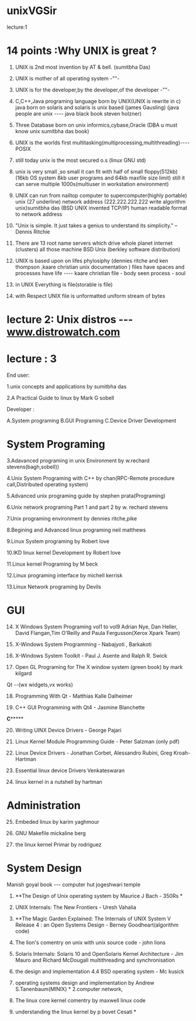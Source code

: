 # unixVGSir



lecture:1

# 14 points :Why UNIX is great ?

1. UNIX is 2nd most invention by AT & bell.  (sumitbha Das)


2. UNIX is mother of all operating system   -""-


3. UNIX is for the developer,by the developer,of the developer -""-


4. C,C++,Java programing language born by UNIX(UNIX is rewrite in c)
        java born on solaris and solaris is unix based (james Gausling)
        (java people are unix ---- java black book steven holzner)


5. Three Database born on unix informics,cybase,Oracle   (DBA u must know unix sumitbha das book)

6. UNIX is the worlds first multitasking(multiprocessing,multithreading)---- POSIX

7. still today unix is the most secured o.s (linux GNU std)

8. unix is very small ,so small it can fit with half of small floppy(512kb) (16kb OS system 8kb user programs and 64kb maxfile size limit) still it can serve multiple 1000s(multiuser in workstation environment)

9. UNIX can run from nailtop computer to supercomputer(highly portable)
unix (27 underline) network address (222.222.222.222 write algorithm unix)sumitbha das (BSD UNIX invented  TCP/IP) human readable format to network address

10. "Unix is simple. It just takes a genius to understand its simplicity." – Dennis Ritchie




11. There are 13 root name servers which drive whole planet internet (clusters) all those machine BSD Unix (berkley software distribution)

12. UNIX is based upon on lifes phylosiphy (dennies ritche and ken thompson ,kaare christian unix documentation ) files have spaces and processes have life ---- kaare christian  file - body seen process - soul

13. in UNIX Everything is file(storable is file)

14. with Respect UNIX file is unformatted uniform stream of bytes


# lecture 2: Unix distros --- www.distrowatch.com


# lecture : 3

End user:

1.unix concepts and applications by sumitbha das

2.A Practical Guide to linux by Mark G sobell

Developer :

A.System programing
B.GUI Programing
C.Device Driver Development

# System Programing
 3.Adavanced programing in unix Environment by w.rechard stevens(bagh,sobell))
 
 4.Unix System Programing with C++ by chan(RPC-Remote procedure call,Distributed operating system)
 
 5.Advanced unix programing guide by stephen prata(Programing)
 
 6.Unix network programing Part 1 and part 2 by w. rechard stevens
 
 7.Unix programing environment by dennies ritche,pike

 8.Begining and Advanced linux programing neil matthews
 
 9.Linux System programing by Robert love

10.lKD linux kernel Development by Robert love

11.Linux kernel Programing by M beck

12.Linux programing interface by michell kerrisk

13.Linux Network programing by Devils

# GUI


14. X Windows System Programing vol1 to vol9 Adrian Nye, Dan Heller, David Flangan,Tim O'Reilly and Paula Fergusson(Xerox Xpark Team)

15. X-Windows System Programming - Nabajyoti , Barkakoti

16. X-Windows System Toolkit - Paul J. Asente and Ralph R. Swick

17. Open GL Programing for The X window system (green book) by mark kilgard


Qt --(wx widgets,vx works)

18. Programming With Qt - Matthias Kalle Dalheimer

19. C++ GUI Programming with Qt4 - Jasmine Blanchette

**********C***************

20. Writing UINX Device Drivers - George Pajari

21. Linux Kernel Module Programming Guide - Peter Salzman (only pdf)

22. Linux Device Drivers - Jonathan Corbet, Alessandro Rubini, Greg Kroah-Hartman

23. Essential linux device Drivers Venkateswaran

24. linux kernel in a nutshell by hartman

# Administration

25. Embeded linux by karim yaghmour

26. GNU Makefile mickaline berg

27. the linux kernel Primar by rodriguez

# System Design

Manish goyal book --- computer hut jogeshwari temple

1. **The Design of Unix operating system by Maurice J Bach - 350Rs *

2. UNIX Internals: The New Frontiers - Uresh Vahalia

3. **The Magic Garden Explained: The Internals of UNIX System V Release 4 : an Open Systems Design - Berney Goodheart(algorithm code)

4. The lion's comentry on unix with unix source code - john lions

5. Solaris Internals: Solaris 10 and OpenSolaris Kernel Architecture - Jim Mauro and Richard McDougall multithreading and synchronisation

6. the design and implementation 4.4 BSD operating system - Mc kusick

7. operating systems design and implementation by Andrew S.Tanenbaum(MINIX) * 2.computer network,

8. The linux core kernel comentry by maxwell linux code

9. understanding the linux kernel by p bovet Cesati *



